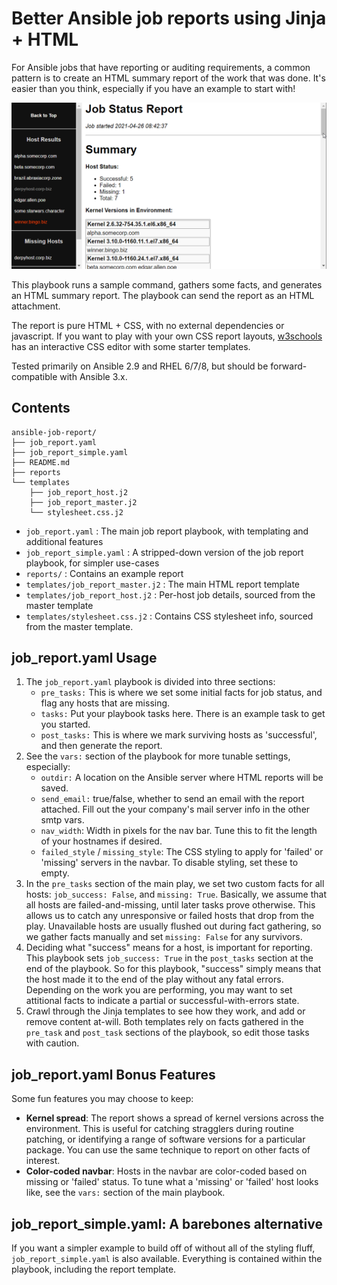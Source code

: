 # Better Ansible job reports using Jinja + HTML

For Ansible jobs that have reporting or auditing requirements, a common pattern is to create an HTML summary report of the work that was done. It's easier than you think, especially if you have an example to start with!

![Demo](demo.gif)

This playbook runs a sample command, gathers some facts, and generates an HTML summary report. The playbook can send the report as an HTML attachment.

The report is pure HTML + CSS, with no external dependencies or javascript. If you want to play with your own CSS report layouts, [w3schools](https://www.w3schools.com/css/css_templates.asp) has an interactive CSS editor with some starter templates.

Tested primarily on Ansible 2.9 and RHEL 6/7/8, but should be forward-compatible with Ansible 3.x.

## Contents
```
ansible-job-report/
├── job_report.yaml
├── job_report_simple.yaml
├── README.md
├── reports
└── templates
    ├── job_report_host.j2
    ├── job_report_master.j2
    └── stylesheet.css.j2
```

* `job_report.yaml` : The main job report playbook, with templating and additional features
* `job_report_simple.yaml` : A stripped-down version of the job report playbook, for simpler use-cases
* `reports/` : Contains an example report
* `templates/job_report_master.j2` : The main HTML report template
* `templates/job_report_host.j2` : Per-host job details, sourced from the master template
* `templates/stylesheet.css.j2` : Contains CSS stylesheet info, sourced from the master template.

## job_report.yaml Usage

1. The `job_report.yaml` playbook is divided into three sections:
   * `pre_tasks:` This is where we set some initial facts for job status, and flag any hosts that are missing.
   * `tasks:` Put your playbook tasks here. There is an example task to get you started.
   * `post_tasks:` This is where we mark surviving hosts as 'successful', and then generate the report.
1. See the `vars:` section of the playbook for more tunable settings, especially:
    * `outdir:` A location on the Ansible server where HTML reports will be saved.
    * `send_email:` true/false, whether to send an email with the report attached. Fill out the your company's mail server info in the other smtp vars.
    * `nav_width`: Width in pixels for the nav bar. Tune this to fit the length of your hostnames if desired.
    * `failed_style` / `missing_style`: The CSS styling to apply for 'failed' or 'missing' servers in the navbar. To disable styling, set these to empty.
1. In the `pre_tasks` section of the main play, we set two custom facts for all hosts: `job_success: False`, and `missing: True`. Basically, we assume that all hosts are failed-and-missing, until later tasks prove otherwise. This allows us to catch any unresponsive or failed hosts that drop from the play. Unavailable hosts are usually flushed out during fact gathering, so we gather facts manually and set `missing: False` for any survivors.
1. Deciding what "success" means for a host, is important for reporting. This playbook sets `job_success: True` in the `post_tasks` section at the end of the playbook. So for this playbook, "success" simply means that the host made it to the end of the play without any fatal errors. Depending on the work you are performing, you may want to set attitional facts to indicate a partial or successful-with-errors state.
1. Crawl through the Jinja templates to see how they work, and add or remove content at-will. Both templates rely on facts gathered in the `pre_task` and `post_task` sections of the playbook, so edit those tasks with caution.

## job_report.yaml Bonus Features

Some fun features you may choose to keep:

* **Kernel spread**: The report shows a spread of kernel versions across the environment. This is useful for catching stragglers during routine patching, or identifying a range of software versions for a particular package. You can use the same technique to report on other facts of interest.
* **Color-coded navbar**: Hosts in the navbar are color-coded based on missing or 'failed' status. To tune what a 'missing' or 'failed' host looks like, see the `vars:` section of the main playbook.

## job_report_simple.yaml: A barebones alternative

If you want a simpler example to build off of without all of the styling fluff, `job_report_simple.yaml` is also available. Everything is contained within the playbook, including the report template.
